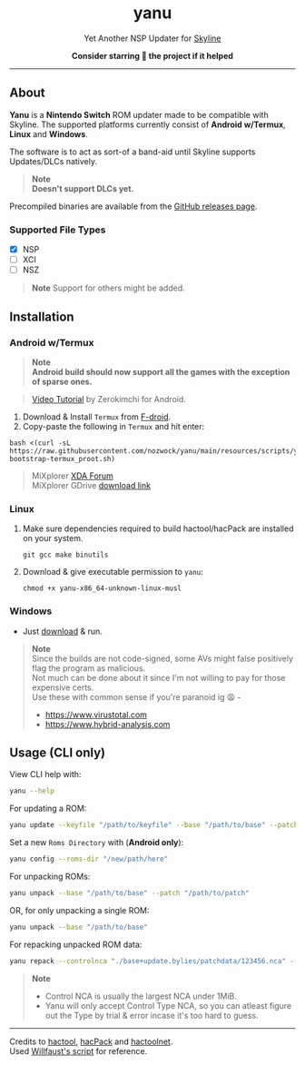 <div align="center">

# yanu
Yet Another NSP Updater for [Skyline](https://github.com/skyline-emu/skyline)

**Consider starring 🌟 the project if it helped**

</div align="center">

---

## About

**Yanu** is a **Nintendo Switch** ROM updater made to be compatible with Skyline. The supported platforms currently consist of **Android w/Termux**, **Linux** and **Windows**.

The software is to act as sort-of a band-aid until Skyline supports Updates/DLCs natively.

> **Note**\
> **Doesn't support DLCs yet.**

Precompiled binaries are available from the [GitHub releases page](https://github.com/nozwock/yanu/releases).

### Supported File Types
- [x] NSP 
- [ ] XCI
- [ ] NSZ

> **Note** Support for others might be added.

## Installation

### Android w/Termux

> **Note**\
> **Android build should now support all the games with the exception of sparse ones.**

> [Video Tutorial](https://www.youtube.com/watch?v=rsYHWL7G3EI) by Zerokimchi for Android.

1. Download & Install `Termux` from [F-droid](https://f-droid.org/en/packages/com.termux/).
2. Copy-paste the following in `Termux` and hit enter:
  ```console
  bash <(curl -sL https://raw.githubusercontent.com/nozwock/yanu/main/resources/scripts/yanu-bootstrap-termux_proot.sh)
  ```

> MiXplorer [XDA Forum](https://forum.xda-developers.com/t/app-2-2-mixplorer-v6-x-released-fully-featured-file-manager.1523691/)\
> MiXplorer GDrive [download link](https://drive.google.com/drive/folders/1BfeK39boriHy-9q76eXLLqbCwfV17-Gv)


### Linux

1. Make sure dependencies required to build hactool/hacPack are installed on your system.
   ```console
   git gcc make binutils
   ```
2. Download & give executable permission to `yanu`:
   ```console
   chmod +x yanu-x86_64-unknown-linux-musl
   ```

### Windows

- Just [download](https://github.com/nozwock/yanu/releases) & run.

> **Note**\
> Since the builds are not code-signed, some AVs might false positively flag the program as malicious.\
> Not much can be done about it since I'm not willing to pay for those expensive certs.\
> Use these with common sense if you're paranoid ig :weary: -
> - https://www.virustotal.com
> - https://www.hybrid-analysis.com 

## Usage (CLI only)
View CLI help with:
```sh
yanu --help
```

For updating a ROM:
```sh
yanu update --keyfile "/path/to/keyfile" --base "/path/to/base" --patch "/path/to/patch"
```

Set a new `Roms Directory` with (**Android only**):
```sh
yanu config --roms-dir "/new/path/here"
```

For unpacking ROMs:
```sh
yanu unpack --base "/path/to/base" --patch "/path/to/patch"
```

OR, for only unpacking a single ROM:
```sh
yanu unpack --base "/path/to/base"
```

For repacking unpacked ROM data:
```sh
yanu repack --controlnca "./base+update.bylies/patchdata/123456.nca" --romfsdir "./base+update.lielaws/romfs" --exefsdir "./base+update.bilies/exefs"
```

> **Note**
> - Control NCA is usually the largest NCA under 1MiB.
> - Yanu will only accept Control Type NCA, so you can atleast figure out the Type by trial & error incase it's too hard to guess.

---

Credits to [hactool](https://github.com/SciresM/hactool), [hacPack](https://github.com/The-4n/hacPack) and [hactoolnet](https://github.com/Thealexbarney/LibHac).</br>
Used [Willfaust's script](https://gist.github.com/willfaust/fb90dec409b8918290012031f09a78ef) for reference.
